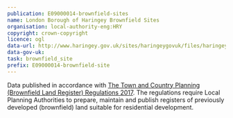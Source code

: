 ```yaml
---
publication: E09000014-brownfield-sites
name: London Borough of Haringey Brownfield Sites
organisation: local-authority-eng:HRY
copyright: crown-copyright
licence: ogl
data-url: http://www.haringey.gov.uk/sites/haringeygovuk/files/haringey_brownfield_register_final_dec_2017.csv
data-gov-uk: 
task: brownfield_site
prefix: E09000014-brownfield-site
---
```


Data published in accordance with [The Town and Country Planning (Brownfield Land Register) Regulations 2017](http://www.legislation.gov.uk/uksi/2017/403/contents/made).
The regulations require Local Planning Authorities to prepare, maintain and publish registers of previously developed (brownfield) land suitable for residential development.

